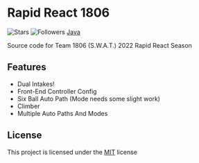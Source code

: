 # Rapid React 1806
![Stars](https://img.shields.io/github/stars/frc1806/RapidReact-1806?style=social) ![Followers](https://img.shields.io/github/followers/frc1806?style=social) [Java](https://img.shields.io/badge/java-%23ED8B00.svg?style=for-the-badge&logo=java&logoColor=white)

Source code for Team 1806 (S.W.A.T.) 2022 Rapid React Season

## Features
- Dual Intakes!
- Front-End Controller Config
- Six Ball Auto Path (Mode needs some slight work)
- Climber
- Multiple Auto Paths And Modes


## License
This project is licensed under the [MIT](https://github.com/frc1806/RapidReact-1806/blob/main/LICENSE) license

